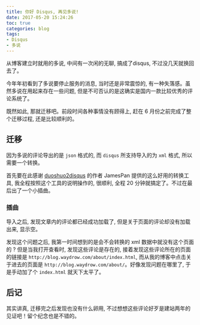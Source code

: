 ```yaml
---
title: 你好 Disqus, 再见多说!
date: 2017-05-20 15:24:26
toc: true
categories: blog
tags:
- Disqus
- 多说
---
```


从博客建立时就用的多说, 中间有一次闲的无聊, 搞成了disqus, 不过没几天就换回去了。

今年年初看到了多说要停止服务的消息, 当时还是非常震惊的, 有一种失落感。虽然多说在用起来存在一些问题, 但是不可否认的是这确实是国内一款比较优秀的评论系统了。

既然如此, 那就迁移吧。前段时间各种事情没有顾得上, 赶在 6 月份之前完成了整个迁移过程, 还是比较顺利的。

<!-- more -->

## 迁移
因为多说的评论导出的是 `json` 格式的, 而 `disqus` 所支持导入的为 `xml` 格式, 所以需要一个转换。

首先要在此感谢 [duoshuo2disqus](https://github.com/JamesPan/duoshuo-migrator) 的作者 JamesPan 提供的这么好用的转换工具, 我全程按照这个工具的说明操作的, 很顺利, 全程 20 分钟就搞定了。不过在最后出了一个小插曲。

### 插曲
导入之后, 发现文章内的评论都已经成功加载了, 但是关于页面的评论却没有加载出来, 显示空。

发现这个问题之后, 我第一时间想到的是会不会转换的 xml 数据中就没有这个页面的 ? 但是当我打开查看时, 发现这些评论是存在的, 接着发现这些评论所在的页面的链接是 `http://blog.waydrow.com/about/index.html`, 而从我的博客中点击关于进去的页面是 `http://blog.waydrow.com/about/`。好像发现问题在哪里了, 于是手动加了个 `index.html` 就天下太平了。

## 后记
其实讲真, 迁移完之后发现也没有什么卵用, 不过想想这些评论好歹是建站两年的见证吧！留个纪念也是不错的。